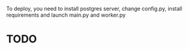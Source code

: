 To deploy, you need to install postgres server, change config.py, install requirements and launch main.py and worker.py
# TODO